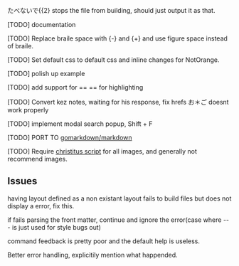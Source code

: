 たべないで{{2} stops the file from building, should just output it as that.

[TODO] documentation

[TODO] Replace braile space with {-} and {+} and use figure space instead of braile.

[TODO] Set default css to default css and inline changes for NotOrange.

[TODO] polish up example

[TODO] add support for == == for highlighting 

[TODO] Convert kez notes, waiting for his response, fix hrefs お＊ご doesnt work properly

[TODO] implement modal search popup, Shift + F

[TODO] PORT TO [gomarkdown/markdown](https://github.com/gomarkdown/markdown)

[TODO] Require [christitus script](https://christitus.com/script-for-optimizing-images/) for all images, and generally not recommend images.

## Issues

having layout defined as a non existant layout fails to build files but does not display a error, fix this.

if fails parsing the front matter, continue and ignore the error(case where --- is just used for style bugs out)

command feedback is pretty poor and the default help is useless.

Better error handling, explicitily mention what happended.

